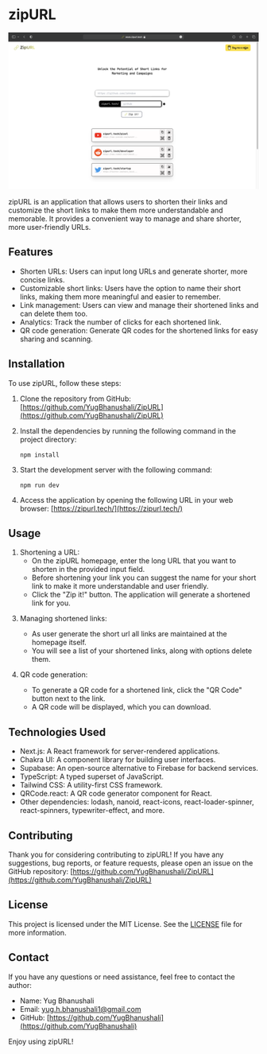 # zipURL

![zipURL](./public/assets/zipurl-demo.png)


zipURL is an application that allows users to shorten their links and customize the short links to make them more understandable and memorable. It provides a convenient way to manage and share shorter, more user-friendly URLs.


## Features

- Shorten URLs: Users can input long URLs and generate shorter, more concise links.
- Customizable short links: Users have the option to name their short links, making them more meaningful and easier to remember.
- Link management: Users can view and manage their shortened links and can delete them too.
- Analytics: Track the number of clicks for each shortened link.
- QR code generation: Generate QR codes for the shortened links for easy sharing and scanning.

## Installation

To use zipURL, follow these steps:

1. Clone the repository from GitHub: [https://github.com/YugBhanushali/ZipURL](https://github.com/YugBhanushali/ZipURL)

2. Install the dependencies by running the following command in the project directory:
   ```shell
   npm install
   ```

3. Start the development server with the following command:
   ```shell
   npm run dev
   ```

4. Access the application by opening the following URL in your web browser:
   [https://zipurl.tech/](https://zipurl.tech/)

## Usage

1. Shortening a URL:
   - On the zipURL homepage, enter the long URL that you want to shorten in the provided input field.
   - Before shortening your link you can suggest the name for your short link to make it more understandable and user friendly.
   - Click the "Zip it!" button. The application will generate a shortened link for you.

<!-- 2. Customizing a short link:
   - After generating a shortened link, you have the option to customize it.
   - Click the "Customize" button next to the shortened link.
   - Enter your desired custom name for the link.
   - Click the "Save" button. The link will be updated with your custom name. -->

3. Managing shortened links:
   - As user generate the short url all links are maintained at the homepage itself.
   - You will see a list of your shortened links, along with options delete them.

4. QR code generation:
   - To generate a QR code for a shortened link, click the "QR Code" button next to the link.
   - A QR code will be displayed, which you can download.

## Technologies Used

- Next.js: A React framework for server-rendered applications.
- Chakra UI: A component library for building user interfaces.
- Supabase: An open-source alternative to Firebase for backend services.
- TypeScript: A typed superset of JavaScript.
- Tailwind CSS: A utility-first CSS framework.
- QRCode.react: A QR code generator component for React.
- Other dependencies: lodash, nanoid, react-icons, react-loader-spinner, react-spinners, typewriter-effect, and more.

## Contributing

Thank you for considering contributing to zipURL! If you have any suggestions, bug reports, or feature requests, please open an issue on the GitHub repository: [https://github.com/YugBhanushali/ZipURL](https://github.com/YugBhanushali/ZipURL)

## License

This project is licensed under the MIT License. See the [LICENSE](LICENSE) file for more information.

## Contact

If you have any questions or need assistance, feel free to contact the author:

- Name: Yug Bhanushali
- Email: yug.h.bhanushali1@gmail.com
- GitHub: [https://github.com/YugBhanushali](https://github.com/YugBhanushali)

Enjoy using zipURL!